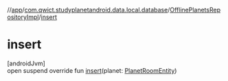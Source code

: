//[app](../../../index.md)/[com.qwict.studyplanetandroid.data.local.database](../index.md)/[OfflinePlanetsRepositoryImpl](index.md)/[insert](insert.md)

# insert

[androidJvm]\
open suspend override fun [insert](insert.md)(planet: [PlanetRoomEntity](../../com.qwict.studyplanetandroid.data.local.schema/-planet-room-entity/index.md))
